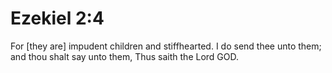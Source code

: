 # Ezekiel 2:4

For [they are] impudent children and stiffhearted. I do send thee unto them; and thou shalt say unto them, Thus saith the Lord GOD.